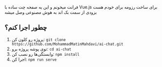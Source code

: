 
فرانت میخونم و این 
یه صفحه چت ساده با Vue.js برای ساخت رزومه برای خودم هست
بزودی از سمت بک اند به هوش مصنوعی وصل میشه

## چطور اجرا کنم؟
1. پروژه رو کلون کن: `git clone https://github.com/MohammadMatinMahdavi/ai-chat.git`
2. توی پوشه پروژه برو: `cd ai-chat`
3. وابستگی‌ها رو نصب کن: `npm install`
4. اجرا کن: `npm run serve`
